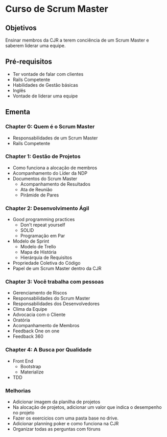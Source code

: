 Curso de Scrum Master
=====================

## Objetivos

Ensinar membros da CJR a terem conciência de um Scrum Master e saberem liderar uma equipe.

## Pré-requisitos

+ Ter vontade de falar com clientes
+ Rails Competente
+ Habilidades de Gestão básicas
+ Inglês
+ Vontade de liderar uma equipe

## Ementa

### Chapter 0: Quem é o Scrum Master

+ Responsabilidades de um Scrum Master
+ Rails Competente

### Chapter 1: Gestão de Projetos

+ Como funciona a alocação de membros
+ Acompanhamento do Líder da NDP
+ Documentos do Scrum Master
	+ Acompanhamento de Resultados
	+ Ata de Reunião
	+ Pirâmide de Pares

### Chapter 2: Desenvolvimento Ágil

+ Good programming practices
	+ Don't repeat yourself
	+ SOLID
	+ Programação em Par
+ Modelo de Sprint
	+ Modelo de Trello
	+ Mapa de História
	+ Hierárquia de Requisitos
+ Propriedade Coletiva do Código
+ Papel de um Scrum Master dentro da CJR

### Chapter 3: Você trabalha com pessoas

+ Gerenciamento de Riscos
+ Responsabilidades do Scrum Master
+ Responsabilidades dos Desenvolvedores
+ Clima da Equipe
+ Advocacia com o Cliente
+ Oratória
+ Acompanhamento de Membros
+ Feedback One on one
+ Feedback 360

### Chapter 4: A Busca por Qualidade

+ Front End
	+ Bootstrap
	+ Materialize
+ TDD

### Melhorias

+ Adicionar imagem da planilha de projetos
+ Na alocação de projetos, adicionar um valor que indica o desempenho no projeto
+ Fazer os exercicios com uma pasta base no drive.
+ Adicionar planning poker e como funciona na CJR
+ Organizar todas as perguntas com fóruns